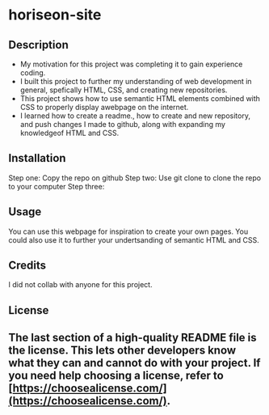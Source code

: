 # horiseon-site
## Description
- My motivation for this project was completing it to gain experience coding.
- I built this project to further my understanding of web development in general, spefically HTML, CSS, and creating new repositories.
- This project shows how to use semantic HTML elements combined with CSS to properly display awebpage on the internet.
- I learned how to create a readme., how to create and new repository, and push changes I made to github, along with expanding my knowledgeof HTML and CSS.
## Installation
Step one: Copy the repo on github
Step two: Use git clone to clone the repo to your computer
Step three: 

## Usage
You can use this webpage for inspiration to create your own pages. You could also use it to further your undertsanding of semantic HTML and CSS.
## Credits
I did not collab with anyone for this project. 
## License
The last section of a high-quality README file is the license. This lets other developers know what they can and cannot do with your project. If you need help choosing a license, refer to [https://choosealicense.com/](https://choosealicense.com/).
---